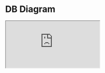 # DB Diagram

<iframe class="drawio-viewer" src="https://viewer.diagrams.net/?highlight=0000ff&edit=_blank&layers=1&nav=1&title=diagram&url=https://github.com/bndroll/mdb/blob/master/src/%D0%94%D0%B8%D0%B0%D0%B3%D1%80%D0%B0%D0%BC%D0%BC%D0%B0%20%D0%B1%D0%B5%D0%B7%20%D0%BD%D0%B0%D0%B7%D0%B2%D0%B0%D0%BD%D0%B8%D1%8F.drawio"></iframe>
